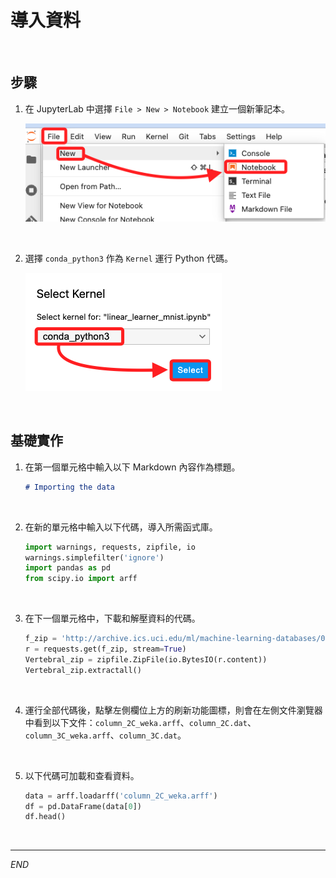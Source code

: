 # 導入資料

<br>

## 步驟

1. 在 JupyterLab 中選擇 `File > New > Notebook` 建立一個新筆記本。

    ![](images/img_22.png)

<br>

2. 選擇 `conda_python3` 作為 `Kernel` 運行 Python 代碼。

    ![](images/img_18.png)

<br>

## 基礎實作

1. 在第一個單元格中輸入以下 Markdown 內容作為標題。

    ```markdown
    # Importing the data
    ```

<br>

2. 在新的單元格中輸入以下代碼，導入所需函式庫。

    ```python
    import warnings, requests, zipfile, io
    warnings.simplefilter('ignore')
    import pandas as pd
    from scipy.io import arff
    ```

<br>

3. 在下一個單元格中，下載和解壓資料的代碼。

    ```python
    f_zip = 'http://archive.ics.uci.edu/ml/machine-learning-databases/00212/vertebral_column_data.zip'
    r = requests.get(f_zip, stream=True)
    Vertebral_zip = zipfile.ZipFile(io.BytesIO(r.content))
    Vertebral_zip.extractall()
    ```

<br>

4. 運行全部代碼後，點擊左側欄位上方的刷新功能圖標，則會在左側文件瀏覽器中看到以下文件：`column_2C_weka.arff`、`column_2C.dat`、`column_3C_weka.arff`、`column_3C.dat`。

<br>

5. 以下代碼可加載和查看資料。

    ```python
    data = arff.loadarff('column_2C_weka.arff')
    df = pd.DataFrame(data[0])
    df.head()
    ```

<br>

___

_END_